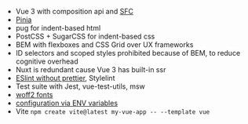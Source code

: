 * Vue 3 with composition api and [SFC](https://vuejs.org/guide/scaling-up/sfc.html)
* [Pinia](https://vueschool.io/lessons/introduction-to-pinia)
* pug for indent-based html
* PostCSS + SugarCSS for indent-based css
* BEM with flexboxes and CSS Grid over UX frameworks
* ID selectors and scoped styles prohibited because of BEM, to reduce cognitive overhead
* Nuxt is redundant cause Vue 3 has built-in ssr
* [ESlint without prettier](https://eslint.org/docs/rules/indent), Stylelint
* Test suite with Jest, vue-test-utils, msw
* [woff2 fonts](https://caniuse.com/woff2)
* [configuration via ENV variables](https://12factor.net/config)
* Vite `npm create vite@latest my-vue-app -- --template vue`
